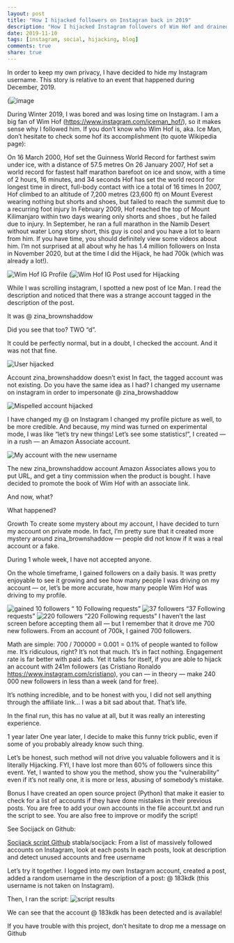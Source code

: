 ```yaml
---
layout: post
title: "How I hijacked followers on Instagran back in 2019"
description: "How I hijacked Instagram followers of Wim Hof and drained 700+ followers within a week."
date: 2019-11-10
tags: [instagram, social, hijacking, blog]
comments: true
share: true
---
```

In order to keep my own privacy, I have decided to hide my Instagram username. This story is relative to an event that happened during December, 2019.


(![image](https://github.com/stabla/Blog/assets/16738734/832d8461-bf27-42ef-b32d-bb6a8de4ad58)


During Winter 2019, I was bored and was losing time on Instagram. I am a big fan of Wim Hof (https://www.instagram.com/iceman_hof/), so it makes sense why I followed him. If you don’t know who Wim Hof is, aka. Ice Man, don’t hesitate to check some hof its accomplishment (to quote Wikipedia page):

On 16 March 2000, Hof set the Guinness World Record for farthest swim under ice, with a distance of 57.5 metres
On 26 January 2007, Hof set a world record for fastest half marathon barefoot on ice and snow, with a time of 2 hours, 16 minutes, and 34 seconds
Hof has set the world record for longest time in direct, full-body contact with ice a total of 16 times
In 2007, Hof climbed to an altitude of 7,200 metres (23,600 ft) on Mount Everest wearing nothing but shorts and shoes, but failed to reach the summit due to a recurring foot injury
In February 2009, Hof reached the top of Mount Kilimanjaro within two days wearing only shorts and shoes , but he failed due to injury.
In September, he ran a full marathon in the Namib Desert without water
Long story short, this guy is cool and you have a lot to learn from him. If you have time, you should definitely view some videos about him. I’m not surprised at all about why he has 1.4 million followers on Insta in November 2020, but at the time I did the Hijack, he had 700k (which was already a lot!).

![Wim Hof IG Profile](https://miro.medium.com/v2/resize:fit:1400/format:webp/1*P5arKDXZto0xoKbdZlZe4w.jpeg)
(![Wim Hof IG Post used for Hijacking](https://miro.medium.com/v2/resize:fit:1400/format:webp/1*LKqzamI4tQlt2ArlLXdZkA.jpeg)

While I was scrolling instagram, I spotted a new post of Ice Man. I read the description and noticed that there was a strange account tagged in the description of the post.

It was @ zina_brownshaddow

Did you see that too? TWO “d”.

It could be perfectly normal, but in a doubt, I checked the account. And it was not that fine.

![User hijacked](https://miro.medium.com/v2/resize:fit:1400/format:webp/1*RcASrwxBgxOXoChLQRJSGQ.jpeg)

Account zina_brownshaddow doesn’t exist
In fact, the tagged account was not existing. Do you have the same idea as I had? I changed my username on instagram in order to impersonate @ zina_browshaddow

![Mispelled account hijacked](https://miro.medium.com/v2/resize:fit:1400/format:webp/1*sKIs6Ms8g2PmBYZDjocXwQ.jpeg)

I have changed my @ on Instagram
I changed my profile picture as well, to be more credible. And because, my mind was turned on experimental mode, I was like “let’s try new things! Let’s see some statistics!”, I created — in a rush — an Amazon Associate account.

![My account with the new username](https://miro.medium.com/v2/resize:fit:1400/format:webp/1*o28CNaHO6XDD9XxW75u2qA.jpeg)

The new zina_brownshaddow account
Amazon Associates allows you to put URL, and get a tiny commission when the product is bought. I have decided to promote the book of Wim Hof with an associate link.

And now, what?

What happened?

Growth
To create some mystery about my account, I have decided to turn my account on private mode. In fact, I’m pretty sure that it created more mystery around zina_brownshaddow — people did not know if it was a real account or a fake.

During 1 whole week, I have not accepted anyone.

On the whole timeframe, I gained followers on a daily basis. It was pretty enjoyable to see it growing and see how many people I was driving on my account — or, let’s be more accurate, how many people Wim Hof was driving to my profile.

![gained 10 followers](https://miro.medium.com/v2/resize:fit:1400/format:webp/1*P1-YeiZkHxTIFOHOOdivRA.jpeg)
“ 10 Following requests”
![37 followers](https://miro.medium.com/v2/resize:fit:1400/format:webp/1*PM4Cy1C1RLlkijhln-4_6A.jpeg)
“37 Following requests”
![220 followers](https://miro.medium.com/v2/resize:fit:1400/format:webp/1*OoW-pa2FZmFZ_y8odm77jA.jpeg)
“220 Following requests”
I haven’t the last screen before accepting them all — but I remember that it drove me 700 new followers. From an account of 700k, I gained 700 followers.

Math are simple: 700 / 700000 = 0.001 = 0.1% of people wanted to follow me. It’s ridiculous, right? It’s not that much. It’s in fact nothing. Engagement rate is far better with paid ads. Yet it talks for itself, if you are able to hijack an account with 241m followers (as Cristiano Ronaldo https://www.instagram.com/cristiano), you can — in theory — make 240 000 new followers in less than a week (and for free).

It’s nothing incredible, and to be honest with you, I did not sell anything through the affiliate link… I was a bit sad about that. That’s life.

In the final run, this has no value at all, but it was really an interesting experience.

1 year later
One year later, I decide to make this funny trick public, even if some of you probably already know such thing.

Let’s be honest, such method will not drive you valuable followers and it is literally Hijacking. FYI, I have lost more than 60% of followers since this event. Yet, I wanted to show you the method, show you the “vulnerability” even if it’s not really one, it is more or less, abusing of somebody’s mistake.

Bonus
I have created an open source project (Python) that make it easier to check for a list of accounts if they have done mistakes in their previous posts. You are free to add your own accounts in the file account.txt and run the script to see. You are also free to improve or modify the script!

See Socijack on Github:

[Socijack script Github](https://github.com/stabla/socijack?source=post_page-----5b4bb343aca9--------------------------------)
stabla/socijack: From a list of massively followed accounts on Instagram, look at each posts In each posts, look at description and detect unused accounts and free username

Let’s try it together. I logged into my own Instagram account, created a post, added a random username in the description of a post: @ 183kdk (this username is not taken on Instagram).

Then, I ran the script:
![script results](https://miro.medium.com/v2/resize:fit:1400/format:webp/1*sxQvpQ3vgk_txwotRlm7Yg.png)

We can see that the account @ 183kdk has been detected and is available!

If you have trouble with this project, don’t hesitate to drop me a message on Github
